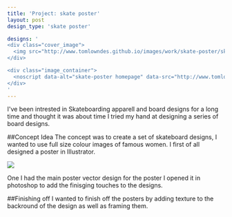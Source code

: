 ```yaml
---
title: 'Project: skate poster'
layout: post
design_type: 'skate poster'

designs: '
<div class="cover_image">
  <img src="http://www.tomlowndes.github.io/images/work/skate-poster/skate.svg" alt="alt foundry logo"/>
</div>

<div class="image_container">
  <noscript data-alt="skate-poster homepage" data-src="http://www.tomlowndes.github.io/images/work/skate-poster/homepage.jpg" data-src-retina="http://tomlowndes.github.io/images/work/skate-poster/homepage@2x.jpg"><img src="http://www.tomlowndes.github.io/images/work/skate-poster/homepage.jpg" alt="skate-poster homepage"></noscript>
</div>
'
---
```


I've been intrested in Skateboarding apparell and board designs for a long time and thought it was about time I tried my hand at designing a series of board designs.
<!--more-->

##Concept Idea
The concept was to create a set of skateboard designs, I wanted to use full size colour images of famous women. I first of all designed a poster in Illustrator.

<img src="http://www.tomlowndes.github.io/images/work/skate-poster/stage1.gif">

One I had the main poster vector design for the poster I opened it in photoshop to add the finisging touches to the designs.

##Finishing off
I wanted to finish off the posters by adding texture to the backround of the design as well as framing them.
